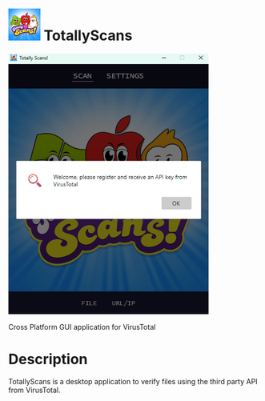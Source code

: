# <img src="https://raw.githubusercontent.com/jetspiking/TotallyScans/main/Readme/Icon.png" width="64" height="64"> TotallyScans
<img src="https://raw.githubusercontent.com/jetspiking/TotallyScans/main/Readme/Start.png" width="400">

Cross Platform GUI application for VirusTotal

# Description
TotallyScans is a desktop application to verify files using the third party API from VirusTotal. 
